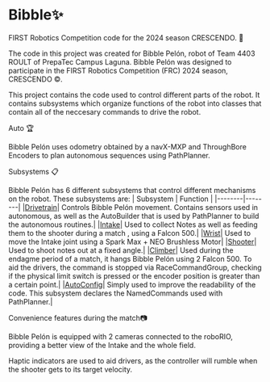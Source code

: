 # Bibble✨
FIRST Robotics Competition code for the 2024 season CRESCENDO. 🎼

The code in this project was created for Bibble Pelón, robot of Team 4403 ROULT of PrepaTec Campus Laguna. Bibble Pelón was designed to participate in the FIRST Robotics Competition (FRC) 2024 season, CRESCENDO ©️.

This project contains the code used to control different parts of the robot. It contains subsystems which organize functions of the robot into classes that contain all of the neccesary commands to drive the robot.

Auto 🏆

Bibble Pelón uses odometry obtained by a navX-MXP and ThroughBore Encoders to plan autonomous sequences using PathPlanner.

Subsystems 📋

Bibble Pelón has 6 different subsystems that control different mechanisms on the robot. These subsystems are:
| Subsystem | Function |
|--------|--------|
|[Drivetrain](https://github.com/ROULT4403/FRC_2024/blob/breakdowm/src/main/java/frc/robot/subsystems/TankDrive.java)| 	Controls Bibble Pelón movement. Contains sensors used in autonomous, as well as the AutoBuilder that is used by PathPlanner to build the autonomous routines.|
|[Intake](https://github.com/ROULT4403/FRC_2024/blob/breakdowm/src/main/java/frc/robot/subsystems/Intake.java)| 	Used to collect Notes as well as feeding them to the shooter during a match , using a Falcon 500.|
|[Wrist](https://github.com/ROULT4403/FRC_2024/blob/breakdowm/src/main/java/frc/robot/subsystems/Wrist.java)| 	Used to move the Intake joint using a Spark Max + NEO Brushless Motor|
|[Shooter](https://github.com/ROULT4403/FRC_2024/blob/breakdowm/src/main/java/frc/robot/subsystems/shooter.java)| 	Used to shoot notes out at a fixed angle.|
|[Climber](https://github.com/ROULT4403/FRC_2024/blob/breakdowm/src/main/java/frc/robot/subsystems/Climber.java)| 	Used during the endagme period of a match, it hangs Bibble Pelón using 2 Falcon 500. To aid the drivers, the command is stopped via RaceCommandGroup, checking if the physical limit switch is pressed or the encoder position is greater than a certain point.|
|[AutoConfig](https://github.com/ROULT4403/FRC_2024/blob/breakdowm/src/main/java/frc/robot/subsystems/TankDrive.java)| 	Simply used to improve the readability of the code. This subsystem declares the NamedCommands used with PathPlanner.|


Convenience features during the match📷

Bibble Pelón is equipped with 2 cameras connected to the roboRIO, providing a better view of the Intake and the whole field.

Haptic indicators are used to aid drivers, as the controller will rumble when the shooter gets to its target velocity.

